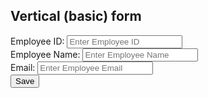 
<!DOCTYPE html>
<!--
To change this license header, choose License Headers in Project Properties.
To change this template file, choose Tools | Templates
and open the template in the editor.
-->
<html lang="en">
<head>
<title>Bootstrap Example</title>
<meta charset="utf-8">
<meta name="viewport" content="width=device-width, initial-scale=1">
<link rel="stylesheet"
href="https://maxcdn.bootstrapcdn.com/bootstrap/3.4.1/css/bootstrap.min.css">
<script
src="https://ajax.googleapis.com/ajax/libs/jquery/3.5.1/jquery.min.js"></script>
<script
src="https://maxcdn.bootstrapcdn.com/bootstrap/3.4.1/js/bootstrap.min.js"></script>
</head>
<body>
<div class="container">
<h2>Vertical (basic) form</h2>
<form id="empForm" method="post">
<div class="form-group">
<span><label for="empId">Employee ID:</label> <label id="empIdMsg">
</label></span>
<input type="text" class="form-control" name="empId" id="empId"
placeholder="Enter Employee ID" required>
</div>
<div class="form-group">
<label for="empName">Employee Name:</label>
<input type="text" class="form-control" id="empName"
placeholder="Enter Employee Name" name="empName">
</div>
<div class="form-group">
<label for="empEmail">Email:</label>
<input type="email" class="form-control" id="empEmail"
placeholder="Enter Employee Email" name="empEmail">
</div>
<input type="button" class="btn btn-primary" id="empSave" value="Save"
onclick="saveEmployee();">
</form>
</div>
<script>
$("#empId").focus();
function validateAndGetFormData() {
var empIdVar = $("#empId").val();
if (empIdVar === "") {
alert("Employee ID Required Value");
$("#empId").focus();
return "";
}
var empNameVar = $("#empName").val();
if (empNameVar === "") {
alert("Employee Name is Required Value");
$("#empName").focus();
return "";
}
var empEmailVar = $("#empEmail").val();
if (empEmailVar === "") {
alert("Employee Email is Required Value");
$("#empEmail").focus();
return "";
}
var jsonStrObj = {
empId: empIdVar,
empName: empNameVar,
empEmail: empEmailVar,
};
return JSON.stringify(jsonStrObj);
}
// This method is used to create PUT Json request.
function createPUTRequest(connToken, jsonObj, dbName, relName) {
var putRequest = "{\n"
+ "\"token\" : \""
+ connToken
+ "\","
+ "\"dbName\": \""
+ dbName
+ "\",\n" + "\"cmd\" : \"PUT\",\n"
+ "\"rel\" : \""
+ relName + "\","
+ "\"jsonStr\": \n"
+ jsonObj
+ "\n"
+ "}";
return putRequest;
}
function executeCommand(reqString, dbBaseUrl, apiEndPointUrl) {
var url = dbBaseUrl + apiEndPointUrl;
var jsonObj;
$.post(url, reqString, function (result) {
jsonObj = JSON.parse(result);
}).fail(function (result) {
var dataJsonObj = result.responseText;
jsonObj = JSON.parse(dataJsonObj);
});
return jsonObj;
}
function resetForm() {
$("#empId").val("")
$("#empName").val("");
$("#empEmail").val("");
$("#empId").focus();
}
function saveEmployee() {
var jsonStr = validateAndGetFormData();
if (jsonStr === "") {
return;
}
var putReqStr = createPUTRequest("90936861|-31948784479254024|90932362",
jsonStr, "SAMPLE", "EMP-REL");
alert(putReqStr);
jQuery.ajaxSetup({async: false});
var resultObj = executeCommand(putReqStr,
"http://api.login2explore.com:5577", "/api/iml");
alert(JSON.stringify(resultObj));
jQuery.ajaxSetup({async: true});
resetForm();
}
</script>
</body>
</html>
